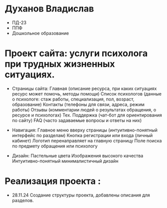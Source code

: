 # Духанов Владислав
- ПД-23
- ППФ
- Дошкольное образование




# Проект сайта: услуги психолога при трудных жизненных ситуациях.

- Страницы сайта: 
Главная (описание ресурса, при каких ситуациях ресурс может помочь, методы помощи)
Список психологов (данные о психологе: стаж работы, специализация, пол, возраст, образование)
Контакты (телефоны для связи, адреса, режим работы)
Отзывы (комментарии людей о результатах обращения, о ресурсе и психологах)
Тех. Поддержка (чат-бот для ориентирования по сайту)
FAQ (часто задаваемые вопросы и ответы на них)

- Навигация: 
Главное меню вверху страницы (интуитивно-понятный интерфейс по разделам)
Кнопка регистрации или входа (личный кабинет)
Логотип перенаправляет на главную страницу
Поле поиска по предмету обращения или психологу

- Дизайн:
Пастельные цвета
Изображения высокого качества
Интуитивно-понятный минималистичный дизайн

# Реализация проекта :
- 28.11.24 Создание структуры проекта, добавлены описания для разделов.
